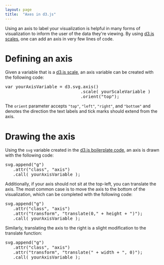 ```yaml
---
layout: page
title:  "Axes in d3.js"
---
```


Using an axis to label your visualization is helpful in many forms of visualization
to inform the user of the data they're viewing.  By using [d3.js scales](scales.html),
one can add an axis in very few lines of code.


# Defining an axis

Given a variable that is a [d3.js scale](scales.html), an axis variable can be created
with the following code:

<pre class="prettyprint">
var yourAxisVariable = d3.svg.axis()
                             .scale( yourScaleVariable )
                             .orient("top");
</pre>

The `orient` parameter accepts `"top"`, `"left"`, `"right"`, and `"bottom"` and
denotes the direction the text labels and tick marks should extend from the axis.


# Drawing the axis

Using the `svg` variable created in the [d3.js boilerplate code](boilerplate.html),
an axis is drawn with the following code:

<pre class="prettyprint">
svg.append("g")
   .attr("class", "axis")
   .call( yourAxisVariable );
</pre>



Additionally, if your axis should not sit at the top-left, you can translate the axis.
The most common case is to move the axis to the bottom of the visualization, which
can be completed with the following code:

<pre class="prettyprint">
svg.append("g")
   .attr("class", "axis")
   .attr("transform", "translate(0," + height + ")");
   .call( yourAxisVariable );
</pre>


Similarly, translating the axis to the right is a slight modification to the translate function:

<pre class="prettyprint">
svg.append("g")
   .attr("class", "axis")
   .attr("transform", "translate(" + width + ", 0)");
   .call( yourAxisVariable );
</pre>
